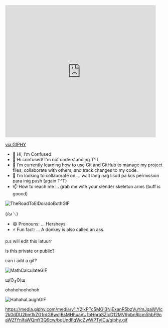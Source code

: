 <iframe src="https://giphy.com/embed/jytZM6Gs13OIJKk6zT" width="480" height="421" frameBorder="0" class="giphy-embed" allowFullScreen> wahw </iframe><p><a href="https://giphy.com/stickers/bear-kuma-ketakuma-jytZM6Gs13OIJKk6zT">via GIPHY</a></p>

- 👋 Hi, I’m Confused
- 👀 Hi confused! I'm not understanding T^T
- 🌱 I’m currently learning how to use Git and GitHub to manage my project files, collaborate with others, and track changes to my code.
- 💞️ I’m looking to collaborate on ... wait lang nag lisod pa kos permission para inig push (again T^T)
- 📫 How to reach me ... grab me with your slender skeleton arms (buff is goood)
  
 ![TheRoadToElDoradoBothGIF](https://github.com/kcenizaj/kcenizaj/assets/150229810/5bbbd558-6d87-4bb2-b519-cfacb62e50ea)
 
(*/ω＼*)
- 😄 Pronouns: ... Hersheys
- ⚡ Fun fact: ... A donkey is also called an ass. 


p.s will edit this latuurr

is this private or public?



can i add a gif?

![MathCalculateGIF](https://github.com/kcenizaj/kcenizaj/assets/150229810/8a13035c-63d3-4150-96d1-5c1690bf7b84)

щ(ʘ╻ʘ)щ 

ohohohoohohoh

![HahahaLaughGIF](https://github.com/kcenizaj/kcenizaj/assets/150229810/2bba2a20-a45e-4d3f-abd3-2fed5d997000)

https://media.giphy.com/media/v1.Y2lkPTc5MGI3NjExanR5bzVuYmJqaWVlc2k0dDU2bm1kZG1rdG8wdjBsMHhuanU1bHpraSZlcD12MV9pbnRlcm5hbF9naWZfYnlfaWQmY3Q9cw/bqUndFqWcZwWPTyICu/giphy.gif

<!---
kcenizaj/kcenizaj is a ✨ special ✨ repository because its `README.md` (this file) appears on your GitHub profile.
You can click the Preview link to take a look at your changes.

is this private or public?
--->
